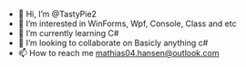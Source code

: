 - 👋 Hi, I’m @TastyPie2
- 👀 I’m interested in WinForms, Wpf, Console, Class and etc
- 🌱 I’m currently learning C#
- 💞️ I’m looking to collaborate on Basicly anything c#
- 📫 How to reach me mathias04.hansen@outlook.com

<!---
TastyPie2/TastyPie2 is a ✨ special ✨ repository because its `README.md` (this file) appears on your GitHub profile.
You can click the Preview link to take a look at your changes.
--->
